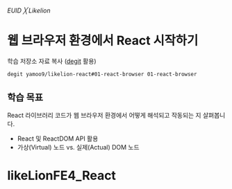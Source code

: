 ###### EUID ╳ Likelion

# 웹 브라우저 환경에서 React 시작하기

학습 저장소 자료 복사 ([degit](https://github.com/Rich-Harris/degit#readme) 활용)

```sh
degit yamoo9/likelion-react#01-react-browser 01-react-browser
```

## 학습 목표

React 라이브러리 코드가 웹 브라우저 환경에서 어떻게 해석되고 작동되는 지 살펴봅니다.

- React 및 ReactDOM API 활용
- 가상(Virtual) 노드 vs. 실제(Actual) DOM 노드
# likeLionFE4_React
